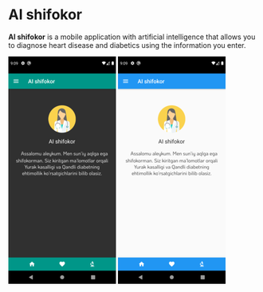 # AI shifokor

**AI shifokor** is a mobile application with artificial intelligence that allows you to diagnose heart disease and diabetics using the information you enter.

![Mobile Dark UI](/images/1.png) ![Mobile Light UI](/images/2.png)

